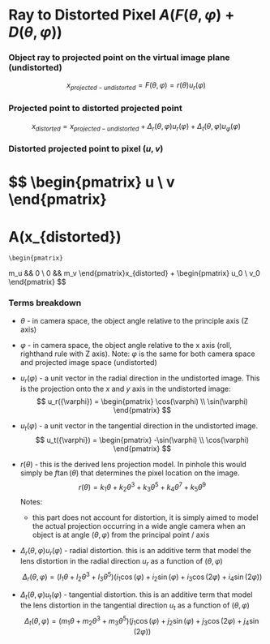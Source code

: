 # Ray to Distorted Pixel  $A(F(\theta, \varphi) + D(\theta, \varphi))$

### Object ray to projected point on the virtual image plane (undistorted)

$$
x_{projected-undistorted} = F(\theta,\varphi) = r(\theta)u_r(\varphi)
$$
### Projected point to distorted projected point
$$
x_{distorted} = x_{projected-undistorted}  + \Delta_r(\theta, \varphi)u_r(\varphi) + \Delta_t(\theta, \varphi)u_{\varphi}(\varphi)
$$
### Distorted projected point to pixel $(u,v)$
$$
  \begin{pmatrix}
  u \\
  v
  \end{pmatrix}
  =
  A(x_{distorted})
  =
    \begin{pmatrix}
  m_u && 0 \\
  0 && m_v
  \end{pmatrix}x_{distorted}
  +
 \begin{pmatrix}
  u_0 \\
  v_0
  \end{pmatrix}
$$
### Terms breakdown
- $\theta$ - in camera space, the object angle relative to the principle axis (Z axis)
- $\varphi$ - in camera space, the object angle relative to the x axis (roll, righthand rule with Z axis).
	  Note: $\varphi$ is the same for both camera space and projected image space (undistorted)
- $u_r(\varphi)$ - a unit vector in the radial direction in the undistorted image. This is the projection onto the $x$ and $y$ axis in the undistorted image:
  $$
  u_r({\varphi}) = \begin{pmatrix}
  \cos(\varphi) \\
  \sin(\varphi)
  \end{pmatrix}
 $$
- $u_t(\varphi)$ - a unit vector in the tangential direction in the undistorted image.
    $$
  u_t({\varphi}) = \begin{pmatrix}
  -\sin(\varphi) \\
  \cos(\varphi)
  \end{pmatrix}
 $$
 - $r(\theta)$ - this is the derived lens projection model. In pinhole this would simply be $f\tan(\theta)$ that determines the pixel location on the image.
$$
r(\theta) = k_1 \theta + k_2\theta^3 + k_3\theta^5 + k_4\theta^7 + k_5\theta^9
$$   Notes: 
	 - this part does not account for distortion, it is simply aimed to model the actual projection occurring in a wide angle camera when an object is at angle $(\theta, \varphi)$ from the principal point / axis

- $\Delta_r(\theta, \varphi)u_r(\varphi)$ - radial distortion. this is an additive term that model the lens distortion in the radial direction $u_r$ as a function of  $(\theta, \varphi)$
$$
\Delta_r(\theta, \varphi)=(l_1\theta + l_2\theta^3 + l_3\theta^5)(i_1
\cos(\varphi) + i_2\sin(\varphi) + i_3\cos(2\varphi) + i_4\sin(2\varphi))
$$
-  $\Delta_t(\theta, \varphi)u_t(\varphi)$ - tangential distortion. this is an additive term that model the lens distortion in the tangential direction $u_t$ as a function of  $(\theta, \varphi)$
$$
\Delta_t(\theta, \varphi)=(m_1\theta + m_2\theta^3 + m_3\theta^5)(j_1
\cos(\varphi) + j_2\sin(\varphi) + j_3\cos(2\varphi) + j_4\sin(2\varphi))
$$

